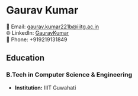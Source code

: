
# Gaurav Kumar

📧 Email: gaurav.kumar221b@iiitg.ac.in  
🌐 LinkedIn: [GauravKumar](https://www.linkedin.com/in/gaurav-kumar-5aaa23227/)  
📱 Phone: +919219131849  

## Education
### B.Tech in Computer Science & Engineering
- **Institution:** IIIT Guwahati


